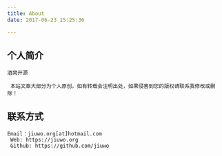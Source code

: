 ```yaml
---
title: About
date: 2017-06-23 15:25:36

---
```


## 个人简介
	酒窝开源

	 本站文章大部分为个人原创，如有转载会注明出处，如果侵害到您的版权请联系我修改或删除！

## 联系方式
	Email：jiuwo.org[at]hotmail.com
	 Web: https://jiuwo.org
	 Github: https://github.com/jiuwo
